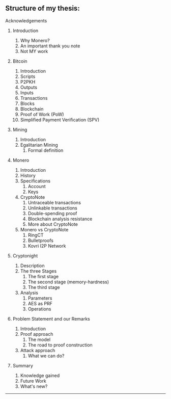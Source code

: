## Structure of my thesis:

   Acknowledgements

1. Introduction
   1. Why Monero?
   2. An important thank you note
   3. Not MY work

2. Bitcoin
   1. Introduction
   2. Scripts
   3. P2PKH
   4. Outputs
   5. Inputs
   6. Transactions
   7. Blocks
   8. Blockchain
   9. Proof of Work (PoW)
   10. Simplified Payment Verification (SPV)

3. Mining
   1. Introduction
   2. Egalitarian Mining
      1. Formal definition

4. Monero
   1. Introduction
   2. History
   3. Specifications
      1. Account
      2. Keys
   4. CryptoNote
      1. Untraceable transactions
      2. Unlinkable transactions
      3. Double-spending proof
      4. Blockchain analysis resistance
      5. More about CryptoNote
   5. Monero vs CryptoNote
      1. RingCT
      2. Bulletproofs
      3. Kovri I2P Network

4. Cryptonight
   1. Description
   2. The three Stages
      1. The first stage
      2. The second stage (memory-hardness)
      3. The third stage
   3. Analysis
      1. Parameters
      2. AES as PRF
      3. Operations

5. Problem Statement and our Remarks
   1. Introduction
   2. Proof approach
      1. The model
      2. The road to proof construction
   3. Attack approach
      1. What we can do?

7. Summary
   1. Knowledge gained
   2. Future Work
   3. What's new?

* * *
